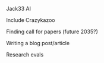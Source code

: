 


Jack33 AI


Include Crazykazoo 

Finding call for papers (future 2035?)

Writing a blog post/article

Research evals